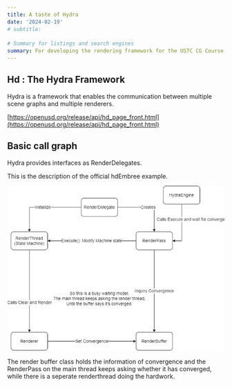 ```yaml
---
title: A taste of Hydra
date: '2024-02-19'
# subtitle: 

# Summary for listings and search engines
summary: For developing the rendering framework for the USTC CG Course 2024, I tried the Hydra framework.
---
```

## Hd : The Hydra Framework

Hydra is a framework that enables the communication between multiple scene graphs and multiple renderers.

[https://openusd.org/release/api/hd_page_front.html](https://openusd.org/release/api/hd_page_front.html)


## Basic call graph

Hydra provides interfaces as RenderDelegates.

This is the description of the official hdEmbree example.

![alt text](Hydra.png)

The render buffer class holds the information of convergence and the RenderPass on the main thread keeps asking whether it has converged, while there is a seperate renderthread doing the hardwork.